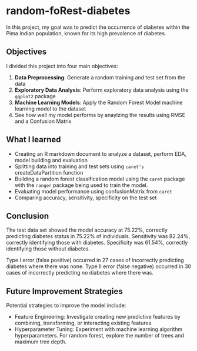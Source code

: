 # random-foRest-diabetes

In this project, my goal was to predict the occurrence of diabetes within the Pima Indian population, known for its high prevalence of diabetes.

## Objectives

I divided this project into four main objectives:

1. **Data Preprocessing**: Generate a random training and test set from the data
2. **Exploratory Data Analysis**: Perform exploratory data analysis using the `ggplot2` package
3. **Machine Learning Models**: Apply the Random Forest Model machine learning model to the dataset
4. See how well my model performs by anaylzing the results using RMSE and a Confusion Matrix

## What I learned
- Creating an R markdown document to analyze a dataset, perform EDA, model building and evaluation
- Splitting data into training and test sets using ```caret's``` createDataPartition function
- Building a random forest classification model using the ```caret``` package with the ```ranger``` package being used to train the model.
- Evaluating model performance using confusionMatrix from ```caret```
- Comparing accuracy, sensitivity, specificity on the test set

## Conclusion

The test data set showed the model accuracy at 75.22%, correctly predicting diabetes status in 75.22% of individuals. Sensitivity was 82.24%, correctly identifying those with diabetes. Specificity was 61.54%, correctly identifying those without diabetes.

Type I error (false positive) occurred in 27 cases of incorrectly predicting diabetes where there was none. Type II error (false negative) occurred in 30 cases of incorrectly predicting no diabetes where there was.

## Future Improvement Strategies
Potential strategies to improve the model include:
- Feature Engineering: Investigate creating new predictive features by combining, transforming, or interacting existing features.
- Hyperparameter Tuning: Experiment with machine learning algorithm hyperparameters. For random forest, explore the number of trees and maximum tree depth.

